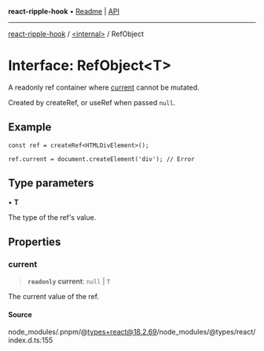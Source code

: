 **react-ripple-hook** • [Readme](../../README.md) \| [API](../../globals.md)

***

[react-ripple-hook](../../README.md) / [\<internal\>](../README.md) / RefObject

# Interface: RefObject\<T\>

A readonly ref container where [current](RefObject.md#current) cannot be mutated.

Created by createRef, or useRef when passed `null`.

## Example

```tsx
const ref = createRef<HTMLDivElement>();

ref.current = document.createElement('div'); // Error
```

## Type parameters

• **T**

The type of the ref's value.

## Properties

### current

> **`readonly`** **current**: `null` \| `T`

The current value of the ref.

#### Source

node\_modules/.pnpm/@types+react@18.2.69/node\_modules/@types/react/index.d.ts:155
